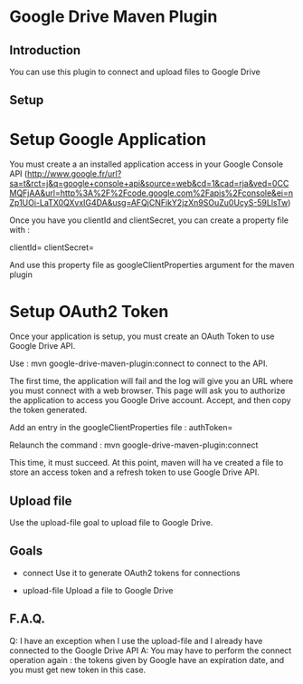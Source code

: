 Google Drive Maven Plugin
======================

Introduction
----------------------

You can use this plugin to connect and upload files to Google Drive


Setup
----------------------

# Setup Google Application

You must create a an installed application access in your Google Console API (http://www.google.fr/url?sa=t&rct=j&q=google+console+api&source=web&cd=1&cad=rja&ved=0CCMQFjAA&url=http%3A%2F%2Fcode.google.com%2Fapis%2Fconsole&ei=nZp1UOi-LaTX0QXvxIG4DA&usg=AFQjCNFikY2jzXn9SOuZu0UcyS-59LlsTw)

Once you have you clientId and clientSecret, you can create a property file with :

clientId=<YOUR CLIENT ID>
clientSecret=<YOUR CLIENT SECRET>

And use this property file as googleClientProperties argument for the maven plugin

# Setup OAuth2 Token

Once your application is setup, you must create an OAuth Token to use Google Drive API.

Use : mvn google-drive-maven-plugin:connect to connect to the API.

The first time, the application will fail and the log will give you an URL where you must connect with a web browser.
This page will ask you to authorize the application to access you Google Drive account. Accept, and then copy the token generated.

Add an entry in the googleClientProperties file :
authToken=<YOUR GENERATED AUTHORIZATION TOKEN>

Relaunch the command :
mvn google-drive-maven-plugin:connect

This time, it must succeed. At this point, maven will ha
ve created a file to store an access token and a refresh token to use Google Drive API.

Upload file
----------------------

Use the upload-file goal to upload file to Google Drive.

Goals
----------------------

* connect
Use it to generate OAuth2 tokens for connections

* upload-file
Upload a file to Google Drive

F.A.Q.
----------------------

Q: I have an exception when I use the upload-file and I already have connected to the Google Drive API
A: You may have to perform the connect operation again : the tokens given by Google have an expiration date, and you must get new token in this case.
